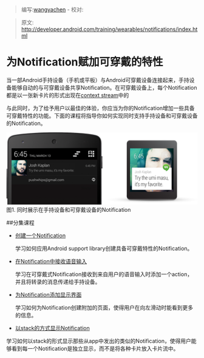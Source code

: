 > 编写:[wangyachen](https://github.com/wangyacheng) - 校对:

> 原文: <http://developer.android.com/training/wearables/notifications/index.html>

# 为Notification赋加可穿戴的特性

当一部Android手持设备（手机或平板）与Android可穿戴设备连接起来，手持设备能够自动的与可穿戴设备共享Notification。在可穿戴设备上，每个Notification都是以一张新卡片的形式出现在[context stream](http://developer.android.com/design/wear/index.html)中的

与此同时，为了给予用户以最佳的体验，你应当为你的Notification增加一些具备可穿戴特性的功能。下面的课程将指导你如何实现同时支持手持设备和可穿戴设备的Notification。

![](notification_phone@2x.png)
图1. 同时展示在手持设备和可穿戴设备的Notification

##分集课程

* [创建一个Notification](creating.html)

  学习如何应用Android support library创建具备可穿戴特性的Notification。

* [在Notification中接收语音输入](voice-input.html)

  学习在可穿戴式Notification接收到来自用户的语音输入时添加一个action，并且将转录的消息传递给手持设备。

* [为Notification添加显示界面](pages.html)

  学习如何为Notification创建附加的页面，使得用户在向左滑动时能看到更多的信息。

* [以stack的方式显示Notification](stacks.html)

学习如何以stack的形式显示那些从app中发出的类似的Notification，使得用户能够看到每一个Notification是独立显示，而不是将各种卡片放入卡片流中。
